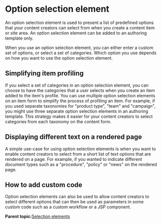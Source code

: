 # Option selection element 

An option selection element is used to present a list of predefined options that your content creators can select from when you create a content item or site area. An option selection element can be added to an authoring template only.

When you use an option selection element, you can either enter a custom set of options, or select a set of categories. Which option you use depends on how you want to use the option selection element.

## Simplifying item profiling

If you select a set of categories in an option selection element, you can choose to have the categories that a user selects when you create an item added to the item's profile. You can use multiple option selection elements on an item form to simplify the process of profiling an item. For example, if you used separate taxonomies for "product type", "team" and "campaign", you might use three separate option selection elements in an authoring template. This strategy makes it easier for your content creators to select categories from each taxonomy on the content form.

## Displaying different text on a rendered page

A simple use-case for using option selection elements is when you want to enable content creators to select from a short list of text options that are rendered on a page. For example, if you wanted to indicate different document types such as a "procedure", "policy" or "news" on the rendered page.

## How to add custom code

Option selection elements can also be used to allow content creators to select different options that can then be used as parameters in some custom code such as a custom workflow or a JSP component.

**Parent topic:**[Selection elements ](../wcm/wcm_dev_elements_types_selection.md)

